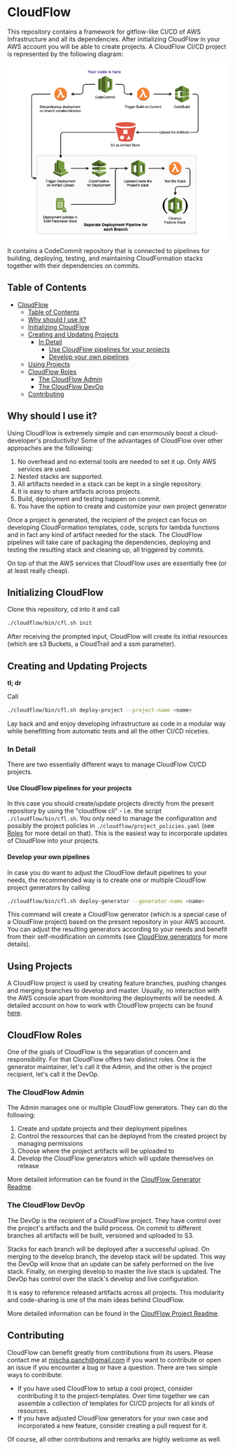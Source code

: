 # CloudFlow

This repository contains a framework for gitflow-like CI/CD of AWS Infrastructure and all its dependencies. After initializing
CloudFlow in your AWS account you will be able to create projects. A CloudFlow CI/CD project is represented by the following diagram:

![Alternate text](images/project_architecture.png)

It contains a CodeCommit repository that is connected to
pipelines for building, deploying, testing, and maintaining CloudFormation stacks together with their dependencies on commits.

## Table of Contents

- [CloudFlow](#cloudflow)
  - [Table of Contents](#table-of-contents)
  - [Why should I use it?](#why-should-i-use-it)
  - [Initializing CloudFlow](#initializing-cloudflow)
  - [Creating and Updating Projects](#creating-and-updating-projects)
    - [In Detail](#in-detail)
      - [Use CloudFlow pipelines for your projects](#use-cloudflow-pipelines-for-your-projects)
      - [Develop your own pipelines](#develop-your-own-pipelines)
  - [Using Projects](#using-projects)
  - [CloudFlow Roles](#cloudflow-roles)
    - [The CloudFlow Admin](#the-cloudflow-admin)
    - [The CloudFlow DevOp](#the-cloudflow-devop)
  - [Contributing](#contributing)

## Why should I use it?

Using CloudFlow is extremely simple and can enormously boost a cloud-developer's productivity! Some of the advantages of CloudFlow over other approaches are the following:

1) No overhead and no external tools are needed to set it up. Only AWS services are used.
2) Nested stacks are supported.
3) All artifacts needed in a stack can be kept in a single repository.
4) It is easy to share artifacts across projects.
5) Build, deployment and testing happen on commit.
6) You have the option to create and customize your own project generator

Once a project is generated, the recipient of the project can focus on developing CloudFormation templates, code, scripts for lambda functions and in fact any kind of artifact needed for the stack. The CloudFlow pipelines will take care of packaging the dependencies, deploying and testing the resulting stack and cleaning up, all triggered by commits.

On top of that the AWS services that CloudFlow uses are essentially free (or at least really cheap).

## Initializing CloudFlow

Clone this repository, cd into it and call

```bash
./cloudflow/bin/cfl.sh init
```

After receiving the prompted input, CloudFlow will create its initial resources (which are s3 Buckets, a CloudTrail and a ssm parameter).

## Creating and Updating Projects

__tl; dr__

Call

```bash
./cloudflow/bin/cfl.sh deploy-project --project-name <name>
```

Lay back and and enjoy developing infrastructure as code in a modular way while benefitting from automatic tests and all the other CI/CD niceties.

### In Detail

There are two essentially different ways to manage CloudFlow CI/CD projects.

#### Use CloudFlow pipelines for your projects

In this case you should create/update projects directly from the present repository by using the "cloudflow cli" - i.e. the script ```./cloudflow/bin/cfl.sh```. You only need to manage the configuration and possibly the project policies in ```./cloudflow/project_policies.yaml``` (see [Roles](#cloudflow-roles) for more detail on that). This is the easiest way to incorporate updates of CloudFlow into your projects.

#### Develop your own pipelines

In case you do want to adjust the CloudFlow default pipelines to your needs, the recommended way is to create one or multiple CloudFlow project generators by calling

```bash
./cloudflow/bin/cfl.sh deploy-generator --generator-name <name>
```

This command will create a CloudFlow generator (which is a special case of a CloudFlow project) based on the present repository in your AWS account. You can adjust the resulting generators according to your needs and benefit from their self-modification on commits (see [CloudFlow generators](GENERATOR_README.md) for more details).

## Using Projects

A CloudFlow project is used by creating feature branches, pushing changes and merging branches to develop and master. Usually, no interaction with the AWS console apart from monitoring the deployments will be needed. A detailed account on how to work with CloudFlow projects can be found [here](project-templates/default/README.md).

## CloudFlow Roles

One of the goals of CloudFlow is the separation of concern and responsibility. For that CloudFlow offers two distinct roles. One is the generator maintainer, let's call it the Admin, and the other is the project recipient, let's call it the DevOp.

### The CloudFlow Admin

The Admin manages one or multiple CloudFlow generators. They can do the following:

  1) Create and update projects and their deployment pipelines
  2) Control the ressources that can be deployed from the created project by managing permissions
  3) Choose where the project artifacts will be uploaded to
  4) Develop the CloudFlow generators which will update themselves on release

More detailed information can be found in the [CloufFlow Generator Readme](GENERATOR_README.md).

### The CloudFlow DevOp

The DevOp is the recipient of a CloudFlow project. They have control over the project's artifacts and the build process.  On commit to different branches all artifacts will be built, versioned and uploaded to S3.

Stacks for each branch will be deployed after a successful upload. On merging to the develop branch, the develop stack will be updated. This way the DevOp will know that an update can be safely performed on the live stack. Finally, on merging develop to master the live stack is updated. The DevOp has control over the stack's develop and live configuration.

It is easy to reference released artifacts across all projects. This modularity and code-sharing is one of the main ideas behind CloudFlow. 

More detailed information can be found in the [CloufFlow Project Readme](project-templates/default/README.md).

## Contributing

CloudFlow can benefit greatly from contributions from its users. Please contact me at mischa.panch@gmail.com if you want to contribute or open an issue if you encounter a bug or have a question. There are two simple ways to contribute:

- If you have used CloudFlow to setup a cool project, consider contributing it to the project-templates. Over time together we can assemble a collection of templates for CI/CD projects for all kinds of resources.
- If you have adjusted CloudFlow generators for your own case and incorporated a new feature, consider creating a pull request for it.

Of course, all other contributions and remarks are highly welcome as well.
